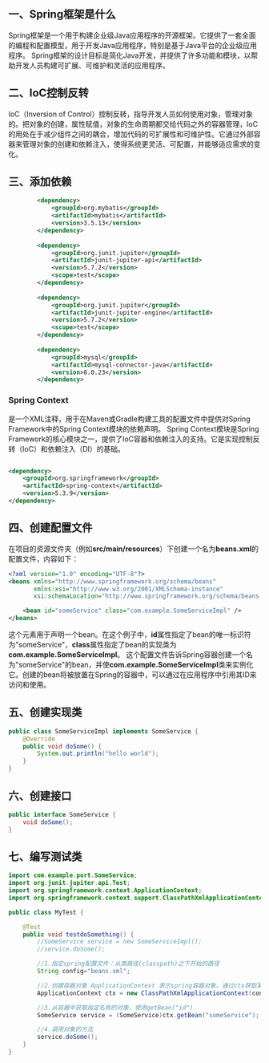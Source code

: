 ## 一、Spring框架是什么
Spring框架是一个用于构建企业级Java应用程序的开源框架。它提供了一套全面的编程和配置模型，用于开发Java应用程序，特别是基于Java平台的企业级应用程序。
Spring框架的设计目标是简化Java开发，并提供了许多功能和模块，以帮助开发人员构建可扩展、可维护和灵活的应用程序。
## 二、IoC控制反转
IoC（Inversion of Control）控制反转，指导开发人员如何使用对象，管理对象的。把对象的创建，属性赋值，对象的生命周期都交给代码之外的容器管理，IoC的用处在于减少组件之间的耦合，增加代码的可扩展性和可维护性。它通过外部容器来管理对象的创建和依赖注入，使得系统更灵活、可配置，并能够适应需求的变化。
## 三、添加依赖
```xml
      	<dependency>
            <groupId>org.mybatis</groupId>
            <artifactId>mybatis</artifactId>
            <version>3.5.13</version>
        </dependency>
        
        <dependency>
            <groupId>org.junit.jupiter</groupId>
            <artifactId>junit-jupiter-api</artifactId>
            <version>5.7.2</version>
            <scope>test</scope>
        </dependency>
        
        <dependency>
            <groupId>org.junit.jupiter</groupId>
            <artifactId>junit-jupiter-engine</artifactId>
            <version>5.7.2</version>
            <scope>test</scope>
        </dependency>
        
        <dependency>
            <groupId>mysql</groupId>
            <artifactId>mysql-connector-java</artifactId>
            <version>8.0.23</version>
        </dependency>
```
### Spring Context 
是一个XML注释，用于在Maven或Gradle构建工具的配置文件中提供对Spring Framework中的Spring Context模块的依赖声明。
Spring Context模块是Spring Framework的核心模块之一，提供了IoC容器和依赖注入的支持。它是实现控制反转（IoC）和依赖注入（DI）的基础。
```xml

<dependency>
    <groupId>org.springframework</groupId>
    <artifactId>spring-context</artifactId>
    <version>5.3.9</version>
</dependency>
```
## 四、创建配置文件
在项目的资源文件夹（例如**src/main/resources**）下创建一个名为**beans.xml**的配置文件，内容如下：
```xml
<?xml version="1.0" encoding="UTF-8"?>
<beans xmlns="http://www.springframework.org/schema/beans"
       xmlns:xsi="http://www.w3.org/2001/XMLSchema-instance"
       xsi:schemaLocation="http://www.springframework.org/schema/beans http://www.springframework.org/schema/beans/spring-beans.xsd">

    <bean id="someService" class="com.example.SomeServiceImpl" />
</beans>
```
这个元素用于声明一个bean。在这个例子中，**id**属性指定了bean的唯一标识符为"someService"，**class**属性指定了bean的实现类为**com.example.SomeServiceImpl**。
这个配置文件告诉Spring容器创建一个名为"someService"的bean，并使**com.example.SomeServiceImpl**类来实例化它。创建的bean将被放置在Spring的容器中，可以通过在应用程序中引用其ID来访问和使用。
## 五、创建实现类
```java
public class SomeServiceImpl implements SomeService {
    @Override
    public void doSome() {
        System.out.println("hello world");
    }
}
```
## 六、创建接口
```java
public interface SomeService {
    void doSome();
}

```
## 七、编写测试类
```java
import com.example.port.SomeService;
import org.junit.jupiter.api.Test;
import org.springframework.context.ApplicationContext;
import org.springframework.context.support.ClassPathXmlApplicationContext;

public class MyTest {

    @Test
    public void testdoSomething() {
        //SomeService service = new SomeServiceImpl();
        //service.doSome();

        //1.指定spring配置文件：从类路径(classpath)之下开始的路径
        String config="beans.xml";

        //2.创建容器对象 ApplicationContext 表示spring容器对象。通过ctx获取某个java对象
        ApplicationContext ctx = new ClassPathXmlApplicationContext(config);

        //3.从容器中获取指定名称的对象，使用getBean("id")
        SomeService service = (SomeService)ctx.getBean("someService");

        //4.调用对象的方法
        service.doSome();
    }
}
```
